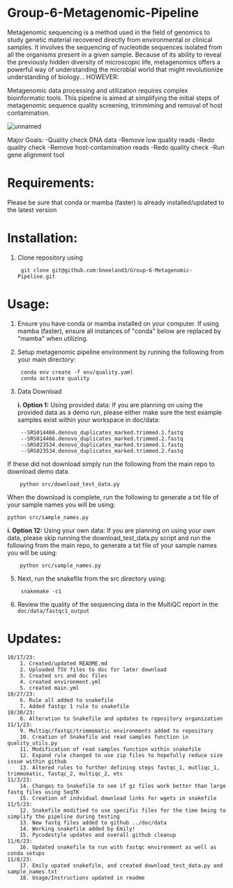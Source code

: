 # Group-6-Metagenomic-Pipeline

Metagenomic sequencing is a method used in the field of genomics to study genetic material recovered directly from environmental or clinical samples. It involves the sequencing of nucleotide sequences isolated from all the organisms present in a given sample. Because of its ability to reveal the previously hidden diversity of microscopic life, metagenomics offers a powerful way of understanding the microbial world that might revolutionize understanding of biology... HOWEVER:

Metagenomic data processing and utilization requires complex bioinformatic tools. This pipeline is aimed at simplifying the initial steps of metagenomic sequence quality screening, trimmiming and removal of host contamination. 

![unnamed](https://github.com/bneeland3/Group-6-Metagenomic-Pipeline/assets/104112036/be4737fa-e19a-4a93-bad9-16e3ada7e0ae)

Major Goals: 
    -Quality check DNA data 
    -Remove low quality reads 
    -Redo quality check
    -Remove host-contamination reads
    -Redo quality check
    -Run gene alignment tool

# Requirements:
  Please be sure that conda or mamba (faster) is already installed/updated to the latest version

# Installation:
1. Clone repository using

        git clone git@github.com:bneeland3/Group-6-Metagenomic-Pipeline.git

# Usage:
1. Ensure you have conda or mamba installed on your computer. If using mamba (faster), ensure all instances of "conda" below are replaced by "mamba" when utilizing. 

2. Setup metagenomic pipeline environment by running the following from your main directory:

        conda env create -f env/quality.yaml
        conda activate quality

3. Data Download

   **i. Option 1:** Using provided data:
If you are planning on using the provided data as a demo run, please either make sure the test example samples exist within your workspace in doc/data:

        --SRS014466.denovo_duplicates_marked.trimmed.1.fastq
        --SRS014466.denovo_duplicates_marked.trimmed.2.fastq
        --SRS023534.denovo_duplicates_marked.trimmed.1.fastq
        --SRS023534.denovo_duplicates_marked.trimmed.2.fastq
    
If these did not download simply run the following from the main repo to download demo data. 

        python src/download_test_data.py
When the download is complete, run the following to generate a txt file of your sample names you will be using:

    python src/sample_names.py

   **i. Option 12:** Using your own data:
If you are planning on using your own data, please skip running the download_test_data.py script and run the following from the main repo, to generate a txt file of your sample names you will be using:

        python src/sample_names.py 

5. Next, run the snakefile from the src directory using:

        snakemake -c1

5. Review the quality of the sequencing data in the MultiQC report in the `doc/data/fastqc1_output`


# Updates:
    10/17/23: 
        1. Created/updated README.md
        2. Uploaded TSV files to doc for later download
        3. Created src and doc files
        4. created environment.yml 
        5. created main.yml
    10/27/23:
        6. Rule all added to snakefile
        7. Added fastqc 1 rule to snakefile
    10/30/23:
        8. Alteration to Snakefile and updates to repository organization
    11/1/23:
        9. Multiqc/fastqc/trimmomatic environments added to repository
        10. Creation of Snakefile and read samples function in quality_utils.py
        11. Modification of read samples function within snakefile
        12. Expand rule changed to use zip files to hopefully reduce size issue within github
        13. Altered rules to further defining steps fastqc_1, mutliqc_1, trimmomatic, fastqc_2, multiqc_2, etc
    11/3/23:
        14. Changes to Snakefile to see if gz files work better than large fastq files using SeqTK
        15. Creation of indvidual download links for wgets in snakefile
    11/5/23:
        12. Snakefile modified to use specific files for the time being to simplify the pipeline during testing
        13. New fastq files added to github ../doc/data
        14. Working snakefile added by Emily!
        15. Pycodestyle updates and overall github cleanup
    11/6/23:
        16. Updated snakefile to run with fastqc environment as well as conda setups
    11/8/23:
        17. Emily upated snakefile, and created download_test_data.py and sample_names.txt
        18. Usage/Instructions updated in readme

